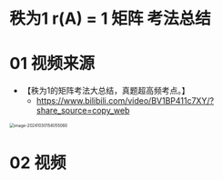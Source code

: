 # 秩为1 r(A) = 1 矩阵 考法总结



# 01 视频来源

* 【秩为1的矩阵考法大总结，真题超高频考点。】
  *  https://www.bilibili.com/video/BV1BP411c7XY/?share_source=copy_web

<img src="https://cvp.oss-cn-shanghai.aliyuncs.com/202410301540107.png" alt="image-20241030154055060" style="zoom:50%;" />

# 02 视频

